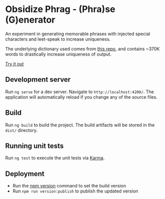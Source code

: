 # Obsidize Phrag - (Phra)se (G)enerator

An experiment in generating memorable phrases with injected special characters and leet-speak to increase uniqueness.

The underlying dictionary used comes from [this repo](https://github.com/dwyl/english-words/blob/master/words_alpha.txt), and contains ~370K words to drastically increase uniqueness of output.

[Try it out](https://jospete.github.io/obsidize-phrag/)

## Development server

Run `ng serve` for a dev server. Navigate to `http://localhost:4200/`. The application will automatically reload if you change any of the source files.

## Build

Run `ng build` to build the project. The build artifacts will be stored in the `dist/` directory.

## Running unit tests

Run `ng test` to execute the unit tests via [Karma](https://karma-runner.github.io).

## Deployment

- Run the [npm version](https://docs.npmjs.com/cli/v8/commands/npm-version) command to set the build version
- Run `npm run version:publish` to publish the updated version